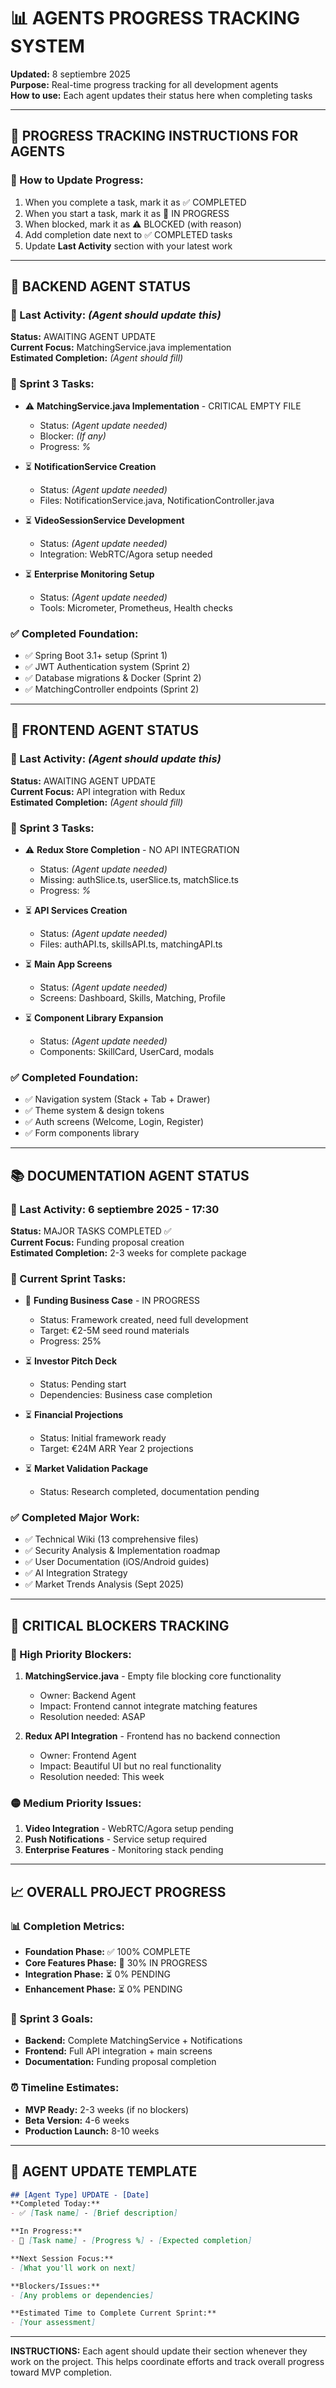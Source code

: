 # 📊 AGENTS PROGRESS TRACKING SYSTEM
**Updated:** 8 septiembre 2025  
**Purpose:** Real-time progress tracking for all development agents  
**How to use:** Each agent updates their status here when completing tasks

---

## 🎯 **PROGRESS TRACKING INSTRUCTIONS FOR AGENTS**

### **📝 How to Update Progress:**
1. When you complete a task, mark it as ✅ COMPLETED
2. When you start a task, mark it as 🔄 IN PROGRESS  
3. When blocked, mark it as ⚠️ BLOCKED (with reason)
4. Add completion date next to ✅ COMPLETED tasks
5. Update **Last Activity** section with your latest work

---

## 🔧 **BACKEND AGENT STATUS**

### **📅 Last Activity:** _(Agent should update this)_
**Status:** AWAITING AGENT UPDATE  
**Current Focus:** MatchingService.java implementation  
**Estimated Completion:** _(Agent should fill)_

### **🎯 Sprint 3 Tasks:**
- ⚠️ **MatchingService.java Implementation** - CRITICAL EMPTY FILE
  - Status: _(Agent update needed)_
  - Blocker: _(If any)_
  - Progress: _%_
  
- ⏳ **NotificationService Creation**
  - Status: _(Agent update needed)_
  - Files: NotificationService.java, NotificationController.java
  
- ⏳ **VideoSessionService Development**
  - Status: _(Agent update needed)_
  - Integration: WebRTC/Agora setup needed
  
- ⏳ **Enterprise Monitoring Setup**
  - Status: _(Agent update needed)_
  - Tools: Micrometer, Prometheus, Health checks

### **✅ Completed Foundation:**
- ✅ Spring Boot 3.1+ setup (Sprint 1)
- ✅ JWT Authentication system (Sprint 2)  
- ✅ Database migrations & Docker (Sprint 2)
- ✅ MatchingController endpoints (Sprint 2)

---

## 📱 **FRONTEND AGENT STATUS**

### **📅 Last Activity:** _(Agent should update this)_
**Status:** AWAITING AGENT UPDATE  
**Current Focus:** API integration with Redux  
**Estimated Completion:** _(Agent should fill)_

### **🎯 Sprint 3 Tasks:**
- ⚠️ **Redux Store Completion** - NO API INTEGRATION
  - Status: _(Agent update needed)_
  - Missing: authSlice.ts, userSlice.ts, matchSlice.ts
  - Progress: _%_
  
- ⏳ **API Services Creation**
  - Status: _(Agent update needed)_
  - Files: authAPI.ts, skillsAPI.ts, matchingAPI.ts
  
- ⏳ **Main App Screens**
  - Status: _(Agent update needed)_
  - Screens: Dashboard, Skills, Matching, Profile
  
- ⏳ **Component Library Expansion**
  - Status: _(Agent update needed)_
  - Components: SkillCard, UserCard, modals

### **✅ Completed Foundation:**
- ✅ Navigation system (Stack + Tab + Drawer)
- ✅ Theme system & design tokens
- ✅ Auth screens (Welcome, Login, Register)
- ✅ Form components library

---

## 📚 **DOCUMENTATION AGENT STATUS**

### **📅 Last Activity:** 6 septiembre 2025 - 17:30
**Status:** MAJOR TASKS COMPLETED ✅  
**Current Focus:** Funding proposal creation  
**Estimated Completion:** 2-3 weeks for complete package

### **🎯 Current Sprint Tasks:**
- 🔄 **Funding Business Case** - IN PROGRESS
  - Status: Framework created, need full development
  - Target: €2-5M seed round materials
  - Progress: 25%
  
- ⏳ **Investor Pitch Deck**
  - Status: Pending start
  - Dependencies: Business case completion
  
- ⏳ **Financial Projections**
  - Status: Initial framework ready
  - Target: €24M ARR Year 2 projections
  
- ⏳ **Market Validation Package**
  - Status: Research completed, documentation pending

### **✅ Completed Major Work:**
- ✅ Technical Wiki (13 comprehensive files)
- ✅ Security Analysis & Implementation roadmap
- ✅ User Documentation (iOS/Android guides)
- ✅ AI Integration Strategy
- ✅ Market Trends Analysis (Sept 2025)

---

## 🚨 **CRITICAL BLOCKERS TRACKING**

### **🔴 High Priority Blockers:**
1. **MatchingService.java** - Empty file blocking core functionality
   - Owner: Backend Agent
   - Impact: Frontend cannot integrate matching features
   - Resolution needed: ASAP

2. **Redux API Integration** - Frontend has no backend connection
   - Owner: Frontend Agent  
   - Impact: Beautiful UI but no real functionality
   - Resolution needed: This week

### **🟡 Medium Priority Issues:**
1. **Video Integration** - WebRTC/Agora setup pending
2. **Push Notifications** - Service setup required
3. **Enterprise Features** - Monitoring stack pending

---

## 📈 **OVERALL PROJECT PROGRESS**

### **📊 Completion Metrics:**
- **Foundation Phase:** ✅ 100% COMPLETE
- **Core Features Phase:** 🔄 30% IN PROGRESS
- **Integration Phase:** ⏳ 0% PENDING
- **Enhancement Phase:** ⏳ 0% PENDING

### **🎯 Sprint 3 Goals:**
- **Backend:** Complete MatchingService + Notifications
- **Frontend:** Full API integration + main screens
- **Documentation:** Funding proposal completion

### **⏰ Timeline Estimates:**
- **MVP Ready:** 2-3 weeks (if no blockers)
- **Beta Version:** 4-6 weeks
- **Production Launch:** 8-10 weeks

---

## 📝 **AGENT UPDATE TEMPLATE**

```markdown
## [Agent Type] UPDATE - [Date]
**Completed Today:**
- ✅ [Task name] - [Brief description]

**In Progress:**
- 🔄 [Task name] - [Progress %] - [Expected completion]

**Next Session Focus:**
- [What you'll work on next]

**Blockers/Issues:**
- [Any problems or dependencies]

**Estimated Time to Complete Current Sprint:**
- [Your assessment]
```

---

**INSTRUCTIONS:** Each agent should update their section whenever they work on the project. This helps coordinate efforts and track overall progress toward MVP completion.
